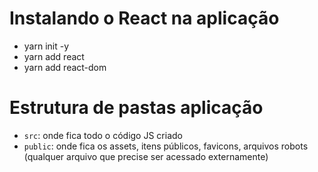 <h1>Instalando o React na aplicação</h1>

* yarn init -y
* yarn add react
* yarn add react-dom

<h1> Estrutura de pastas aplicação </h1>

* `src`: onde fica todo o código JS criado
* `public`: onde fica os assets, itens públicos, favicons, arquivos robots (qualquer arquivo que precise ser acessado externamente)